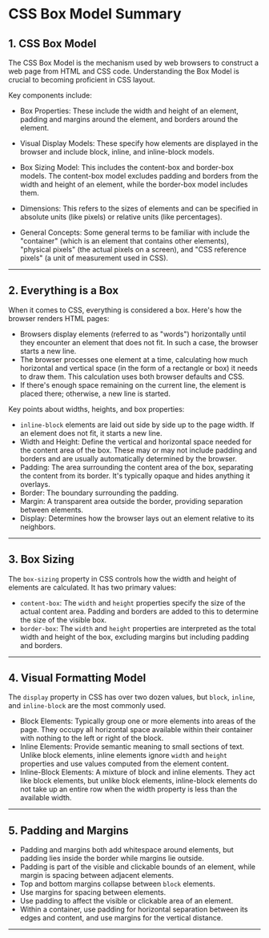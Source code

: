 
# CSS Box Model Summary

## 1. CSS Box Model

The CSS Box Model is the mechanism used by web browsers to construct a web page from HTML and CSS code. Understanding the Box Model is crucial to becoming proficient in CSS layout.

Key components include:

- Box Properties: These include the width and height of an element, padding and margins around the element, and borders around the element.

- Visual Display Models: These specify how elements are displayed in the browser and include block, inline, and inline-block models.

- Box Sizing Model: This includes the content-box and border-box models. The content-box model excludes padding and borders from the width and height of an element, while the border-box model includes them.

- Dimensions: This refers to the sizes of elements and can be specified in absolute units (like pixels) or relative units (like percentages).

- General Concepts: Some general terms to be familiar with include the "container" (which is an element that contains other elements), "physical pixels" (the actual pixels on a screen), and "CSS reference pixels" (a unit of measurement used in CSS).

---
## 2. Everything is a Box

When it comes to CSS, everything is considered a box. Here's how the browser renders HTML pages:

- Browsers display elements (referred to as "words") horizontally until they encounter an element that does not fit. In such a case, the browser starts a new line.
- The browser processes one element at a time, calculating how much horizontal and vertical space (in the form of a rectangle or box) it needs to draw them. This calculation uses both browser defaults and CSS. 
- If there's enough space remaining on the current line, the element is placed there; otherwise, a new line is started.

Key points about widths, heights, and box properties:

- `inline-block` elements are laid out side by side up to the page width. If an element does not fit, it starts a new line.
- Width and Height: Define the vertical and horizontal space needed for the content area of the box. These may or may not include padding and borders and are usually automatically determined by the browser.
- Padding: The area surrounding the content area of the box, separating the content from its border. It's typically opaque and hides anything it overlays.
- Border: The boundary surrounding the padding.
- Margin: A transparent area outside the border, providing separation between elements.
- Display: Determines how the browser lays out an element relative to its neighbors.

---
## 3. Box Sizing

The `box-sizing` property in CSS controls how the width and height of elements are calculated. It has two primary values:

- `content-box`: The `width` and `height` properties specify the size of the actual content area. Padding and borders are added to this to determine the size of the visible box.
- `border-box`: The `width` and `height` properties are interpreted as the total width and height of the box, excluding margins but including padding and borders.

---
## 4. Visual Formatting Model

The `display` property in CSS has over two dozen values, but `block`, `inline`, and `inline-block` are the most commonly used.

- Block Elements: Typically group one or more elements into areas of the page. They occupy all horizontal space available within their container with nothing to the left or right of the block. 
- Inline Elements: Provide semantic meaning to small sections of text. Unlike block elements, inline elements ignore `width` and `height` properties and use values computed from the element content.
- Inline-Block Elements: A mixture of block and inline elements. They act like block elements, but unlike block elements, inline-block elements do not take up an entire row when the width property is less than the available width.

---
## 5. Padding and Margins

- Padding and margins both add whitespace around elements, but padding lies inside the border while margins lie outside.
- Padding is part of the visible and clickable bounds of an element, while margin is spacing between adjacent elements.
- Top and bottom margins collapse between `block` elements.
- Use margins for spacing between elements.
- Use padding to affect the visible or clickable area of an element. 
- Within a container, use padding for horizontal separation between its edges and content, and use margins for the vertical distance. 

---

